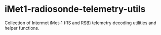 # iMet1-radiosonde-telemetry-utils
Collection of Intermet iMet-1 (RS and RSB) telemetry decoding utilities and helper functions.
